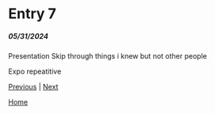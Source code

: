 # Entry 7
##### 05/31/2024


Presentation
Skip through things i knew but not other people

Expo
repeatitive

[Previous](entry06.md) | [Next](entry08.md)

[Home](../README.md)
